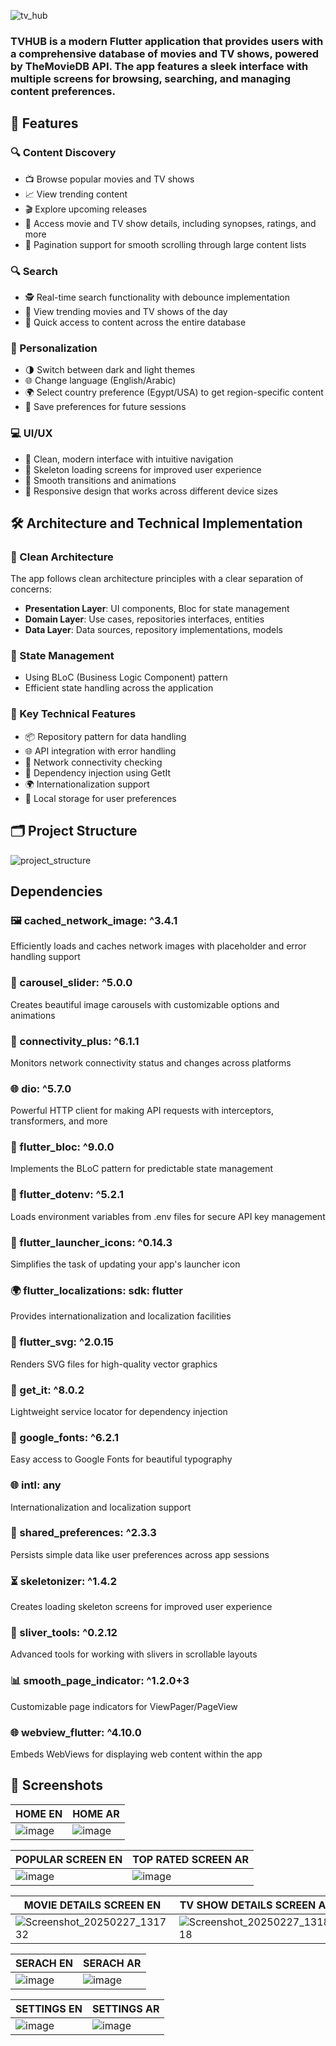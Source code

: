 
![tv_hub](https://github.com/user-attachments/assets/625617c0-4372-4183-a2c4-b7c86e5e9b05)

### TVHUB is a modern Flutter application that provides users with a comprehensive database of movies and TV shows, powered by TheMovieDB API. The app features a sleek interface with multiple screens for browsing, searching, and managing content preferences.

## 🌟 Features

### 🔍 Content Discovery
- 📺 Browse popular movies and TV shows
- 📈 View trending content
- 🎬 Explore upcoming releases
- 📝 Access movie and TV show details, including synopses, ratings, and more
- 🔄 Pagination support for smooth scrolling through large content lists

### 🔍 Search
- 🕵️ Real-time search functionality with debounce implementation
- 📅 View trending movies and TV shows of the day
- 🚀 Quick access to content across the entire database

### 🎨 Personalization
- 🌗 Switch between dark and light themes
- 🌐 Change language (English/Arabic)
- 🌍 Select country preference (Egypt/USA) to get region-specific content
- 💾 Save preferences for future sessions

### 💻 UI/UX
- 🧼 Clean, modern interface with intuitive navigation
- 🦴 Skeleton loading screens for improved user experience
- 🔄 Smooth transitions and animations
- 📱 Responsive design that works across different device sizes

## 🛠️ Architecture and Technical Implementation

### 🧹 Clean Architecture
The app follows clean architecture principles with a clear separation of concerns:
- **Presentation Layer**: UI components, Bloc for state management
- **Domain Layer**: Use cases, repositories interfaces, entities
- **Data Layer**: Data sources, repository implementations, models

### 🧩 State Management
- Using BLoC (Business Logic Component) pattern
- Efficient state handling across the application

### 🔑 Key Technical Features
- 📦 Repository pattern for data handling
- 🌐 API integration with error handling
- 📡 Network connectivity checking
- 💉 Dependency injection using GetIt
- 🌍 Internationalization support
- 💾 Local storage for user preferences

## 🗂️ Project Structure

![project_structure](https://github.com/user-attachments/assets/d76a2454-0309-4680-997e-9c0f3d9119c0)

## Dependencies

   ### 🖼️ cached_network_image: ^3.4.1
   Efficiently loads and caches network images with placeholder and error handling support
  
  ### 🎠 carousel_slider: ^5.0.0
   Creates beautiful image carousels with customizable options and animations
  
  ### 📶 connectivity_plus: ^6.1.1
   Monitors network connectivity status and changes across platforms
  
  ### 🌐 dio: ^5.7.0
  Powerful HTTP client for making API requests with interceptors, transformers, and more
  
  ### 🧱 flutter_bloc: ^9.0.0
   Implements the BLoC pattern for predictable state management
  
  ### 🔐 flutter_dotenv: ^5.2.1
   Loads environment variables from .env files for secure API key management
  
  ### 🚀 flutter_launcher_icons: ^0.14.3
   Simplifies the task of updating your app's launcher icon
  
  ### 🌍 flutter_localizations: sdk: flutter
   Provides internationalization and localization facilities
  
  ### 🎨 flutter_svg: ^2.0.15
   Renders SVG files for high-quality vector graphics
  
  ### 💉 get_it: ^8.0.2
   Lightweight service locator for dependency injection
  
  ### 📝 google_fonts: ^6.2.1
   Easy access to Google Fonts for beautiful typography
  
  ### 🌐 intl: any
   Internationalization and localization support
  
  ### 💾 shared_preferences: ^2.3.3
   Persists simple data like user preferences across app sessions
  
  ### ⏳ skeletonizer: ^1.4.2
   Creates loading skeleton screens for improved user experience
  
  ### 📜 sliver_tools: ^0.2.12
   Advanced tools for working with slivers in scrollable layouts
  
  ### 📊 smooth_page_indicator: ^1.2.0+3
   Customizable page indicators for ViewPager/PageView
  
  ### 🌐 webview_flutter: ^4.10.0
   Embeds WebViews for displaying web content within the app

  ## 📱 Screenshots
  
  | HOME EN | HOME AR |
  |---------|---------|
  |![image](https://github.com/user-attachments/assets/87e673dd-5216-4a62-8600-4e21507ceef2)|![image](https://github.com/user-attachments/assets/3152349f-5a7a-4610-a43f-0fc0ffdd7eb3)|
  
  | POPULAR SCREEN EN | TOP RATED SCREEN AR |
  |---------|---------|
  |![image](https://github.com/user-attachments/assets/0f982f0b-1cd2-4ba9-98d3-3090f7e237dd)|![image](https://github.com/user-attachments/assets/dc4e3b28-b2a0-4459-a3f7-b1b7b640017b)|
  
  | MOVIE DETAILS SCREEN EN | TV SHOW DETAILS SCREEN AR |
  |-----------|-----------|
  |![Screenshot_20250227_131732](https://github.com/user-attachments/assets/e1f824ac-ff5b-47c5-bbab-cbe5140c9b38)|![Screenshot_20250227_131818](https://github.com/user-attachments/assets/6a5df974-2950-4887-888c-131cf8901ff6)|
  
  | SERACH EN | SERACH AR |
  |-----------|-----------|
  |![image](https://github.com/user-attachments/assets/cf44c90d-dd0e-4991-9918-f08b2ba9a0b5)|![image](https://github.com/user-attachments/assets/1f1bce5b-5584-4fa2-b8fe-2110fe1d1dc2)|
  
  | SETTINGS EN | SETTINGS AR |
  |-----------|-----------|
  |![image](https://github.com/user-attachments/assets/cfb08de2-0aff-4bcf-8908-7d30b2ff9cd3)|![image](https://github.com/user-attachments/assets/a6320e2e-1da2-465e-a0d8-19e638094bc6)|
  
 
  


